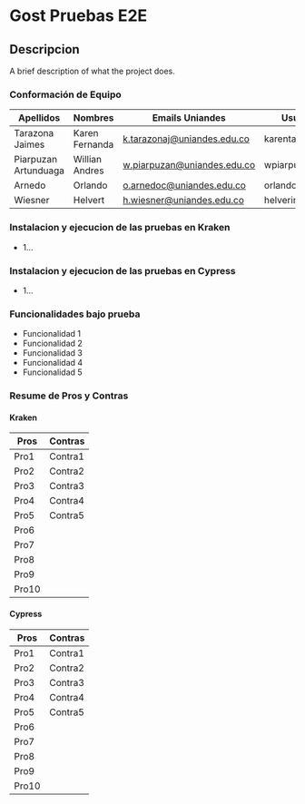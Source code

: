 # Gost Pruebas E2E

## Descripcion

A brief description of what the project does.

### Conformación de Equipo

Apellidos | Nombres  | Emails Uniandes | Usuario GitHub 
-- | -- | -- | -- 
Tarazona Jaimes | Karen Fernanda | k.tarazonaj@uniandes.edu.co  | karentarazonaj |
Piarpuzan Artunduaga | Willian Andres | w.piarpuzan@uniandes.edu.co  | wpiarpuzan |
Arnedo | Orlando | o.arnedoc@uniandes.edu.co | orlandoarnedouniandes |
Wiesner | Helvert | h.wiesner@uniandes.edu.co  | helverinio |

### Instalacion y ejecucion de las pruebas en Kraken
- 1...

### Instalacion y ejecucion de las pruebas en Cypress
- 1...

### Funcionalidades bajo prueba
-  Funcionalidad 1
- Funcionalidad 2
- Funcionalidad 3
- Funcionalidad 4
- Funcionalidad 5

### Resume de Pros y Contras

#### Kraken

| Pros  | Contras |
| ----- | ------- |
| Pro1  | Contra1 |
| Pro2  | Contra2 |
| Pro3  | Contra3 |
| Pro4  | Contra4 |
| Pro5  | Contra5 |
| Pro6  |         |
| Pro7  |         |
| Pro8  |         |
| Pro9  |         |
| Pro10 |         |

#### Cypress
| Pros  | Contras |
| ----- | ------- |
| Pro1  | Contra1 |
| Pro2  | Contra2 |
| Pro3  | Contra3 |
| Pro4  | Contra4 |
| Pro5  | Contra5 |
| Pro6  |         |
| Pro7  |         |
| Pro8  |         |
| Pro9  |         |
| Pro10 |         |




